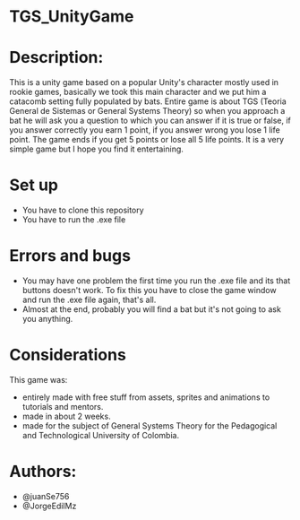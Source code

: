 # TGS_UnityGame
# Description:
This is a unity game based on a popular Unity's character mostly used in rookie games, basically we took this main character and we put him a catacomb setting fully populated by bats.
Entire game is about TGS (Teoria General de Sistemas or General Systems Theory) so when you approach a bat he will ask you a question to which you can answer if it is true or false, if you answer correctly you earn 1 point, if you answer wrong you lose 1 life point. The game ends if you get 5 points or lose all 5 life points.
It is a very simple game but I hope you find it entertaining.
# Set up
- You have to clone this repository
- You have to run the .exe file
# Errors and bugs
- You may have one problem the first time you run the .exe file and its that buttons doesn't work. To fix this you have to close the game window and run the .exe file again, that's all.
- Almost at the end, probably you will find a bat but it's not going to ask you anything.
# Considerations
This game was:
- entirely made with free stuff from assets, sprites and animations to tutorials and mentors.
- made in about 2 weeks.
- made for the subject of General Systems Theory for the Pedagogical and Technological University of Colombia.
# Authors:
- @juanSe756
- @JorgeEdilMz
